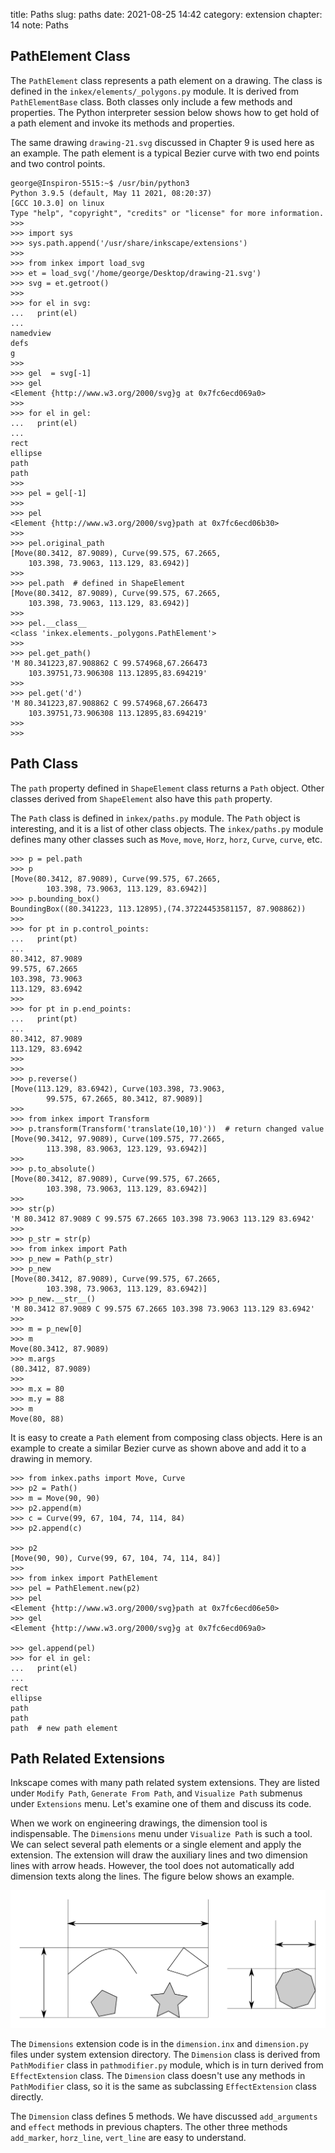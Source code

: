 title: Paths
slug: paths
date: 2021-08-25 14:42
category: extension
chapter: 14
note: Paths

## PathElement Class

The `PathElement` class represents a path element on a drawing.  The class is defined in 
the `inkex/elements/_polygons.py` module. It is derived from `PathElementBase` class. 
Both classes only include a few methods and properties. The Python interpreter session 
below shows how to get hold of a path element and invoke its methods and properties. 

The same drawing `drawing-21.svg` discussed in Chapter 9 is used here as an example. 
The path element is a typical Bezier curve with two end points and two control points. 

```
george@Inspiron-5515:~$ /usr/bin/python3
Python 3.9.5 (default, May 11 2021, 08:20:37) 
[GCC 10.3.0] on linux
Type "help", "copyright", "credits" or "license" for more information.
>>> 
>>> import sys
>>> sys.path.append('/usr/share/inkscape/extensions')
>>> 
>>> from inkex import load_svg
>>> et = load_svg('/home/george/Desktop/drawing-21.svg')
>>> svg = et.getroot()
>>> 
>>> for el in svg:
...   print(el)
... 
namedview
defs
g
>>> 
>>> gel  = svg[-1]
>>> gel
<Element {http://www.w3.org/2000/svg}g at 0x7fc6ecd069a0>
>>> 
>>> for el in gel:
...   print(el)
... 
rect
ellipse
path
path
>>> 
>>> pel = gel[-1]
>>> 
>>> pel
<Element {http://www.w3.org/2000/svg}path at 0x7fc6ecd06b30>
>>> 
>>> pel.original_path
[Move(80.3412, 87.9089), Curve(99.575, 67.2665, 
    103.398, 73.9063, 113.129, 83.6942)]
>>> 
>>> pel.path  # defined in ShapeElement
[Move(80.3412, 87.9089), Curve(99.575, 67.2665, 
    103.398, 73.9063, 113.129, 83.6942)]
>>> 
>>> pel.__class__
<class 'inkex.elements._polygons.PathElement'>
>>> 
>>> pel.get_path()
'M 80.341223,87.908862 C 99.574968,67.266473 
    103.39751,73.906308 113.12895,83.694219'
>>> 
>>> pel.get('d')
'M 80.341223,87.908862 C 99.574968,67.266473 
    103.39751,73.906308 113.12895,83.694219'
>>> 
>>> 
```

## Path Class

The `path` property defined in `ShapeElement` class returns a `Path` object. 
Other classes derived from `ShapeElement` also have this `path` property. 

The `Path` class is defined in `inkex/paths.py` module. The `Path` object is 
interesting, and it is a list of other class objects. The `inkex/paths.py` module 
defines many other classes such as `Move`, `move`, `Horz`, `horz`, `Curve`, 
`curve`, etc.

```
>>> p = pel.path
>>> p
[Move(80.3412, 87.9089), Curve(99.575, 67.2665, 
        103.398, 73.9063, 113.129, 83.6942)]
>>> p.bounding_box()
BoundingBox((80.341223, 113.12895),(74.37224453581157, 87.908862))
>>> 
>>> for pt in p.control_points:
...   print(pt)
... 
80.3412, 87.9089
99.575, 67.2665
103.398, 73.9063
113.129, 83.6942
>>> 
>>> for pt in p.end_points:
...   print(pt)
... 
80.3412, 87.9089
113.129, 83.6942
>>> 
>>> 
>>> p.reverse()
[Move(113.129, 83.6942), Curve(103.398, 73.9063, 
        99.575, 67.2665, 80.3412, 87.9089)]
>>> 
>>> from inkex import Transform
>>> p.transform(Transform('translate(10,10)'))  # return changed value
[Move(90.3412, 97.9089), Curve(109.575, 77.2665, 
        113.398, 83.9063, 123.129, 93.6942)]
>>> 
>>> p.to_absolute()
[Move(80.3412, 87.9089), Curve(99.575, 67.2665, 
        103.398, 73.9063, 113.129, 83.6942)]
>>> 
>>> str(p)
'M 80.3412 87.9089 C 99.575 67.2665 103.398 73.9063 113.129 83.6942'
>>> 
>>> p_str = str(p)
>>> from inkex import Path
>>> p_new = Path(p_str)
>>> p_new
[Move(80.3412, 87.9089), Curve(99.575, 67.2665, 
        103.398, 73.9063, 113.129, 83.6942)]
>>> p_new.__str__()
'M 80.3412 87.9089 C 99.575 67.2665 103.398 73.9063 113.129 83.6942'
>>> 
>>> m = p_new[0]
>>> m
Move(80.3412, 87.9089)
>>> m.args
(80.3412, 87.9089)
>>> 
>>> m.x = 80
>>> m.y = 88
>>> m
Move(80, 88)

```

It is easy to create a `Path` element from composing class objects. 
Here is an example to create a similar Bezier curve as shown above and 
add it to a drawing in memory.

```
>>> from inkex.paths import Move, Curve
>>> p2 = Path()
>>> m = Move(90, 90)
>>> p2.append(m)
>>> c = Curve(99, 67, 104, 74, 114, 84)
>>> p2.append(c)

>>> p2
[Move(90, 90), Curve(99, 67, 104, 74, 114, 84)]
>>>  
>>> from inkex import PathElement
>>> pel = PathElement.new(p2)
>>> pel
<Element {http://www.w3.org/2000/svg}path at 0x7fc6ecd06e50>
>>> gel
<Element {http://www.w3.org/2000/svg}g at 0x7fc6ecd069a0>

>>> gel.append(pel)
>>> for el in gel:
...   print(el)
... 
rect
ellipse
path
path
path  # new path element

```

## Path Related Extensions

Inkscape comes with many path related system extensions. They are listed under `Modify Path`, 
`Generate From Path`, and `Visualize Path` submenus under `Extensions` menu. 
Let's examine one of them and discuss its code. 

When we work on engineering drawings, the dimension tool is indispensable. The `Dimensions` 
menu under `Visualize Path` is such a tool. We can select several path elements or a single 
element and apply the extension. The extension will draw the auxiliary lines and two 
dimension lines with arrow heads. However, the tool does not automatically add dimension 
texts along the lines.  The figure below shows an example. 

<div style="max-width:800px">
  <img class="img-fluid pb-2" src="/images/ext14/dimensions.svg" alt="dimensions"> 
</div>

The `Dimensions` extension code is in the `dimension.inx` and `dimension.py` files under 
system extension directory. The `Dimension` class is derived from `PathModifier` class 
in `pathmodifier.py` module, which is in turn derived from `EffectExtension` class. 
The `Dimension` class doesn't use any methods in `PathModifier` class, so it is the 
same as subclassing `EffectExtension` class directly. 

The `Dimension` class defines 5 methods. We have discussed `add_arguments` and `effect` 
methods in previous chapters.  The other three methods `add_marker`, `horz_line`, 
`vert_line` are easy to understand. 

